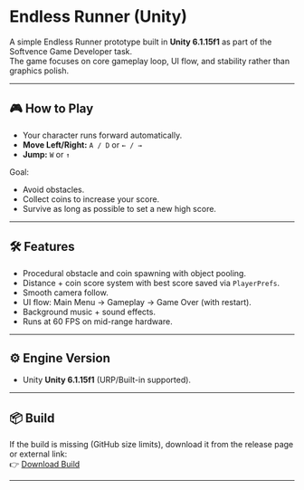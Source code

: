 # Endless Runner (Unity)

A simple Endless Runner prototype built in **Unity 6.1.15f1** as part of the Softvence Game Developer task.  
The game focuses on core gameplay loop, UI flow, and stability rather than graphics polish.

---

## 🎮 How to Play
- Your character runs forward automatically.
- **Move Left/Right:** `A / D` or `← / →`
- **Jump:** `W` or `↑`



Goal:  
- Avoid obstacles.  
- Collect coins to increase your score.  
- Survive as long as possible to set a new high score.

---

## 🛠️ Features
- Procedural obstacle and coin spawning with object pooling.
- Distance + coin score system with best score saved via `PlayerPrefs`.
- Smooth camera follow.
- UI flow: Main Menu → Gameplay → Game Over (with restart).
- Background music + sound effects.
- Runs at 60 FPS on mid-range hardware.

---

## ⚙️ Engine Version
- Unity **Unity 6.1.15f1** (URP/Built-in supported).

---

## 📦 Build

If the build is missing (GitHub size limits), download it from the release page or external link:  
👉 [Download Build]()

---


